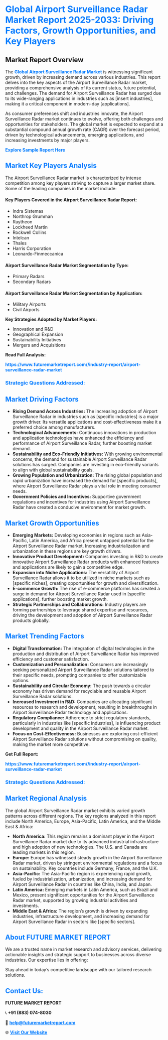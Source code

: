 <h1 style="color: #007BFF;">Global Airport Surveillance Radar Market Report 2025-2033: Driving Factors, Growth Opportunities, and Key Players</h1>

<section id="overview">
<h2>Market Report Overview</h2>
<p>The <a href="https://www.futuremarketreport.com//industry-report/airport-surveillance-radar-market" style="color: #007BFF; text-decoration: none;"><strong>Global Airport Surveillance Radar Market</strong></a> is witnessing significant growth, driven by increasing demand across various industries. This report delves into the key aspects of the Airport Surveillance Radar market, providing a comprehensive analysis of its current status, future potential, and challenges. The demand for Airport Surveillance Radar has surged due to its wide-ranging applications in industries such as [insert industries], making it a critical component in modern-day [applications].</p>
<p>As consumer preferences shift and industries innovate, the Airport Surveillance Radar market continues to evolve, offering both challenges and opportunities for stakeholders. The global market is expected to expand at a substantial compound annual growth rate (CAGR) over the forecast period, driven by technological advancements, emerging applications, and increasing investments by major players.</p>
</section>

<section id="overview">
<p><a href="https://www.futuremarketreport.com//request-sample/reportId=87113" style="color: #007BFF; text-decoration: none;"><strong>Explore Sample Report Here</strong></a></p>
</section>

<section id="key-players">
<h2 style="color: #007BFF;">Market Key Players Analysis</h2>
<p>The Airport Surveillance Radar market is characterized by intense competition among key players striving to capture a larger market share. Some of the leading companies in the market include:</p>
<h4>Key Players Covered in the Airport Surveillance Radar Report:</h4>
<ul><li>Indra Sistemas</li><li>Northrop Grumman</li><li>Raytheon</li><li>Lockheed Martin</li><li>Rockwell Collins</li><li>Intelcan</li><li>Thales</li><li>Harris Corporation</li><li>Leonardo-Finmeccanica</li></ul>
<h4>Airport Surveillance Radar Market Segmentation by Type:</h4>
<ul><li>Primary Radars</li><li>Secondary Radars</li></ul>

<h4>Airport Surveillance Radar Market Segmentation by Application:</h4>
<ul><li>Military Airports</li><li>Civil Airports</li></ul>
<p><strong>Key Strategies Adopted by Market Players:</strong></p>
<ul>
<li>Innovation and R&D</li>
<li>Geographical Expansion</li>
<li>Sustainability Initiatives</li>
<li>Mergers and Acquisitions</li>
</ul>
</section>

<section>
<p><strong>Read Full Analysis: </strong></p><a href="https://www.futuremarketreport.com//industry-report/airport-surveillance-radar-market" style="color: #007BFF; text-decoration: none;"><strong>https://www.futuremarketreport.com//industry-report/airport-surveillance-radar-market</strong></a>
<h3 style="color: #007BFF;">Strategic Questions Addressed:</h3>
</section>

<section id="driving-factors">
<h2 style="color: #007BFF;">Market Driving Factors</h2>
<ul>
<li><strong>Rising Demand Across Industries:</strong> The increasing adoption of Airport Surveillance Radar in industries such as [specific industries] is a major growth driver. Its versatile applications and cost-effectiveness make it a preferred choice among manufacturers.</li>
<li><strong>Technological Advancements:</strong> Continuous innovations in production and application technologies have enhanced the efficiency and performance of Airport Surveillance Radar, further boosting market demand.</li>
<li><strong>Sustainability and Eco-Friendly Initiatives:</strong> With growing environmental concerns, the demand for sustainable Airport Surveillance Radar solutions has surged. Companies are investing in eco-friendly variants to align with global sustainability goals.</li>
<li><strong>Growing Population and Urbanization:</strong> The rising global population and rapid urbanization have increased the demand for [specific products], where Airport Surveillance Radar plays a vital role in meeting consumer needs.</li>
<li><strong>Government Policies and Incentives:</strong> Supportive government regulations and incentives for industries using Airport Surveillance Radar have created a conducive environment for market growth.</li>
</ul>
</section>

<section id="growth-opportunities">
<h2 style="color: #007BFF;">Market Growth Opportunities</h2>
<ul>
<li><strong>Emerging Markets:</strong> Developing economies in regions such as Asia-Pacific, Latin America, and Africa present untapped potential for the Airport Surveillance Radar market. Increasing industrialization and urbanization in these regions are key growth drivers.</li>
<li><strong>Innovative Product Development:</strong> Companies investing in R&D to create innovative Airport Surveillance Radar products with enhanced features and applications are likely to gain a competitive edge.</li>
<li><strong>Expansion into Niche Applications:</strong> The versatility of Airport Surveillance Radar allows it to be utilized in niche markets such as [specific niches], creating opportunities for growth and diversification.</li>
<li><strong>E-commerce Growth:</strong> The rise of e-commerce platforms has created a surge in demand for Airport Surveillance Radar used in [specific applications], further boosting market growth.</li>
<li><strong>Strategic Partnerships and Collaborations:</strong> Industry players are forming partnerships to leverage shared expertise and resources, driving the development and adoption of Airport Surveillance Radar products globally.</li>
</ul>
</section>

<section id="trending-factors">
<h2 style="color: #007BFF;">Market Trending Factors</h2>
<ul>
<li><strong>Digital Transformation:</strong> The integration of digital technologies in the production and distribution of Airport Surveillance Radar has improved efficiency and customer satisfaction.</li>
<li><strong>Customization and Personalization:</strong> Consumers are increasingly seeking personalized Airport Surveillance Radar solutions tailored to their specific needs, prompting companies to offer customizable options.</li>
<li><strong>Sustainability and Circular Economy:</strong> The push towards a circular economy has driven demand for recyclable and reusable Airport Surveillance Radar solutions.</li>
<li><strong>Increased Investment in R&D:</strong> Companies are allocating significant resources to research and development, resulting in breakthroughs in Airport Surveillance Radar technology and applications.</li>
<li><strong>Regulatory Compliance:</strong> Adherence to strict regulatory standards, particularly in industries like [specific industries], is influencing product development and quality in the Airport Surveillance Radar market.</li>
<li><strong>Focus on Cost-Effectiveness:</strong> Businesses are exploring cost-efficient Airport Surveillance Radar solutions without compromising on quality, making the market more competitive.</li>
</ul>
</section>

<section>
<p><strong>Get Full Report: </strong></p><a href="https://www.futuremarketreport.com//industry-report/airport-surveillance-radar-market" style="color: #007BFF; text-decoration: none;"><strong>https://www.futuremarketreport.com//industry-report/airport-surveillance-radar-market</strong></a>
<h3 style="color: #007BFF;">Strategic Questions Addressed:</h3>
</section>


<section id="regional-analysis">
<h2 style="color: #007BFF;">Market Regional Analysis</h2>
<p>The global Airport Surveillance Radar market exhibits varied growth patterns across different regions. The key regions analyzed in this report include North America, Europe, Asia-Pacific, Latin America, and the Middle East & Africa:</p>
<ul>
<li><strong>North America:</strong> This region remains a dominant player in the Airport Surveillance Radar market due to its advanced industrial infrastructure and high adoption of new technologies. The U.S. and Canada are leading markets in this region.</li>
<li><strong>Europe:</strong> Europe has witnessed steady growth in the Airport Surveillance Radar market, driven by stringent environmental regulations and a focus on sustainability. Key countries include Germany, France, and the U.K.</li>
<li><strong>Asia-Pacific:</strong> The Asia-Pacific region is experiencing rapid growth, fueled by industrialization, urbanization, and increasing demand for Airport Surveillance Radar in countries like China, India, and Japan.</li>
<li><strong>Latin America:</strong> Emerging markets in Latin America, such as Brazil and Mexico, present significant opportunities for the Airport Surveillance Radar market, supported by growing industrial activities and investments.</li>
<li><strong>Middle East & Africa:</strong> The region’s growth is driven by expanding industries, infrastructure development, and increasing demand for Airport Surveillance Radar in sectors like [specific sectors].</li>
</ul>
</section>

<footer>
<h2 style="color: #007BFF;">About FUTURE MARKET REPORT</h2>
<p>We are a trusted name in market research and advisory services, delivering actionable insights and strategic support to businesses across diverse industries. Our expertise lies in offering:</p>

<p>Stay ahead in today’s competitive landscape with our tailored research solutions.</p>

<h2 style="color: #007BFF;">Contact Us:</h2>
<p><strong>FUTURE MARKET REPORT</strong></p>
<p>📞 <strong>+91 (883) 074-8030</strong></p>
<p>📧 <strong><a href="mailto:help@futuremarketreport.com" style="color: #007BFF;">help@futuremarketreport.com</a></strong></p>
<p>🌐 <strong><a href="https://www.futuremarketreport.com/" style="color: #007BFF;">Visit Our Website</a></strong></p>
</footer>